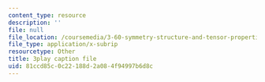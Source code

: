 ```yaml
---
content_type: resource
description: ''
file: null
file_location: /coursemedia/3-60-symmetry-structure-and-tensor-properties-of-materials-fall-2005/81ccd85c0c22188d2a084f94997b6d8c_cUzZ-qu3xws.srt
file_type: application/x-subrip
resourcetype: Other
title: 3play caption file
uid: 81ccd85c-0c22-188d-2a08-4f94997b6d8c
---
```

